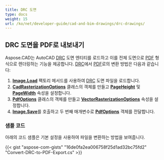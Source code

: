 ```yaml
---  
title: DRC 도면  
type: docs  
weight: 15  
url: /ko/net/developer-guide/cad-and-bim-drawings/drc-drawings/  
---  
```


## **DRC 도면을 PDF로 내보내기**  

Aspose.CAD는 AutoCAD [DRC](https://docs.fileformat.com/3d/drc/) 도면 엔티티를 로드하고 이를 전체 도면으로 [PDF](https://docs.fileformat.com/pdf/) 형식으로 렌더링하는 기능을 제공합니다. [DRC](https://docs.fileformat.com/3d/drc/)에서 [PDF](https://docs.fileformat.com/pdf/)로의 변환 방법은 다음과 같습니다:

1. [**Image.Load**](https://reference.aspose.com/cad/net/aspose.cad.image/load/methods/2) 팩토리 메서드를 사용하여 [DRC](https://docs.fileformat.com/3d/drc/) 도면 파일을 로드합니다.  
1. [**CadRasterizationOptions**](https://reference.aspose.com/cad/net/aspose.cad.imageoptions/cadrasterizationoptions) 클래스의 객체를 만들고 [**PageHeight**](https://reference.aspose.com/cad/net/aspose.cad.imageoptions/vectorrasterizationoptions/properties/pageheight) 및 [**PageWidth**](https://reference.aspose.com/cad/net/aspose.cad.imageoptions/vectorrasterizationoptions/properties/pagewidth) 속성을 설정합니다.  
1. [**PdfOptions**](https://reference.aspose.com/cad/net/aspose.cad.imageoptions/pdfoptions) 클래스의 객체를 만들고 [**VectorRasterizationOptions**](https://reference.aspose.com/cad/net/aspose.cad.imageoptions/vectorrasterizationoptions) 속성을 설정합니다.  
1. [**Image.Save**](https://reference.aspose.com/cad/net/aspose.cad/image/methods/save/index)를 호출하고 두 번째 매개변수로 [**PdfOptions**](https://reference.aspose.com/cad/net/aspose.cad.imageoptions/pdfoptions) 객체를 전달합니다.  

### 샘플 코드  

아래의 코드 샘플은 기본 설정을 사용하여 파일을 변환하는 방법을 보여줍니다.  

{{< gist "aspose-com-gists" "16de0fa2ea006758f25d1ad32bc75fd2" "Convert-DRC-to-PDF-Export.cs" >}}
